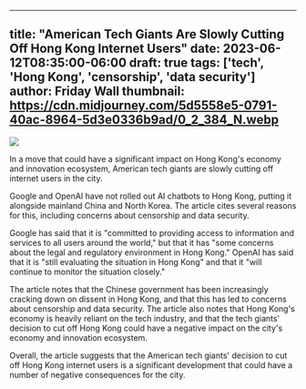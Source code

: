
---
title: "American Tech Giants Are Slowly Cutting Off Hong Kong Internet Users"
date: 2023-06-12T08:35:00-06:00
draft: true
tags: ['tech', 'Hong Kong', 'censorship', 'data security']
author: Friday Wall
thumbnail:  https://cdn.midjourney.com/5d5558e5-0791-40ac-8964-5d3e0336b9ad/0_2_384_N.webp
---

![]( https://cdn.midjourney.com/5d5558e5-0791-40ac-8964-5d3e0336b9ad/0_2.webp)


In a move that could have a significant impact on Hong Kong's economy and innovation ecosystem, American tech giants are slowly cutting off internet users in the city.

Google and OpenAI have not rolled out AI chatbots to Hong Kong, putting it alongside mainland China and North Korea. The article cites several reasons for this, including concerns about censorship and data security.

Google has said that it is "committed to providing access to information and services to all users around the world," but that it has "some concerns about the legal and regulatory environment in Hong Kong." OpenAI has said that it is "still evaluating the situation in Hong Kong" and that it "will continue to monitor the situation closely."

The article notes that the Chinese government has been increasingly cracking down on dissent in Hong Kong, and that this has led to concerns about censorship and data security. The article also notes that Hong Kong's economy is heavily reliant on the tech industry, and that the tech giants' decision to cut off Hong Kong could have a negative impact on the city's economy and innovation ecosystem.

Overall, the article suggests that the American tech giants' decision to cut off Hong Kong internet users is a significant development that could have a number of negative consequences for the city.


            